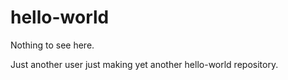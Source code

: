 # hello-world
Nothing to see here.

Just another user just making yet another hello-world repository.
